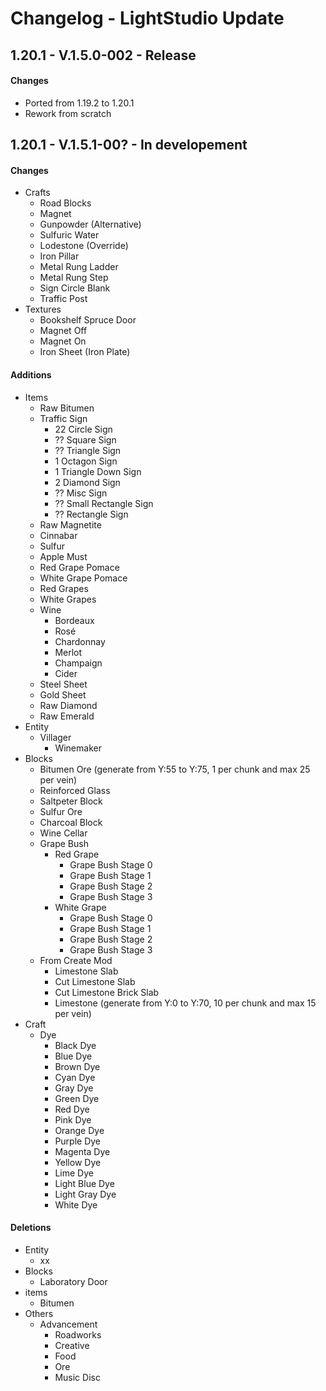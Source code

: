 # Changelog - LightStudio Update
## 1.20.1 -  V.1.5.0-002 - Release

#### Changes
   - Ported from 1.19.2 to 1.20.1
   - Rework from scratch

## 1.20.1 -  V.1.5.1-00? - In developement

#### Changes
   - Crafts
     - Road Blocks
     - Magnet
     - Gunpowder (Alternative)
     - Sulfuric Water
     - Lodestone (Override)
     - Iron Pillar
     - Metal Rung Ladder
     - Metal Rung Step
     - Sign Circle Blank
     - Traffic Post
   - Textures
     - Bookshelf Spruce Door
     - Magnet Off
     - Magnet On
     - Iron Sheet (Iron Plate)

#### Additions
   - Items
      - Raw Bitumen
      - Traffic Sign
         - 22 Circle Sign
         - ?? Square Sign
         - ?? Triangle Sign
         - 1 Octagon Sign
         - 1 Triangle Down Sign
         - 2 Diamond Sign
         - ?? Misc Sign
         - ?? Small Rectangle Sign
         - ?? Rectangle Sign
      - Raw Magnetite
      - Cinnabar
      - Sulfur
      - Apple Must
      - Red Grape Pomace
      - White Grape Pomace
      - Red Grapes
      - White Grapes
      - Wine
         - Bordeaux
         - Rosé
         - Chardonnay
         - Merlot
         - Champaign
         - Cider
      - Steel Sheet
      - Gold Sheet
      - Raw Diamond
      - Raw Emerald
   - Entity
      - Villager
         - Winemaker
   - Blocks
      - Bitumen Ore (generate from Y:55 to Y:75, 1 per chunk and max 25 per vein)
      - Reinforced Glass
      - Saltpeter Block
      - Sulfur Ore
      - Charcoal Block
      - Wine Cellar
      - Grape Bush
         - Red Grape
            - Grape Bush Stage 0
            - Grape Bush Stage 1
            - Grape Bush Stage 2
            - Grape Bush Stage 3
         - White Grape
            - Grape Bush Stage 0
            - Grape Bush Stage 1
            - Grape Bush Stage 2
            - Grape Bush Stage 3
      - From Create Mod
         - Limestone Slab
         - Cut Limestone Slab
         - Cut Limestone Brick Slab
         - Limestone (generate from Y:0 to Y:70, 10 per chunk and max 15 per vein)
   - Craft
      - Dye   
         - Black Dye
         - Blue Dye
         - Brown Dye
         - Cyan Dye
         - Gray Dye
         - Green Dye
         - Red Dye
         - Pink Dye
         - Orange Dye
         - Purple Dye
         - Magenta Dye
         - Yellow Dye
         - Lime Dye
         - Light Blue Dye
         - Light Gray Dye
         - White Dye

#### Deletions
   - Entity   
      - xx
   - Blocks  
      - Laboratory Door
   - items   
      - Bitumen
   - Others
      - Advancement
         - Roadworks
         - Creative
         - Food
         - Ore
         - Music Disc

